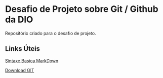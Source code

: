 # Desafio de Projeto sobre Git / Github da DIO
Repositório criado para o desafio de projeto.

## Links Úteis
[Sintaxe Basica MarkDown](https://www.markdownguide.org/basic-syntax/)

[Download GIT](https://git-scm.com/downloads)
